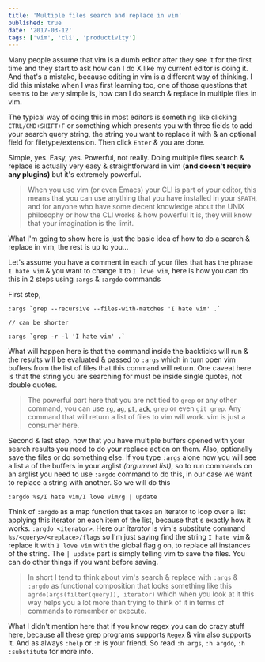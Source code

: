 ```yaml
---
title: 'Multiple files search and replace in vim'
published: true
date: '2017-03-12'
tags: ['vim', 'cli', 'productivity']
---
```


Many people assume that vim is a dumb editor after they see it for the first
time and they start to ask how can I do X like my current editor is doing it.
And that's a mistake, because editing in vim is a different way of thinking. I
did this mistake when I was first learning too, one of those questions that
seems to be very simple is, how can I do search & replace in multiple files in
vim.

The typical way of doing this in most editors is something like clicking
`CTRL/CMD+SHIFT+F` or something which presents you with three fields to add your
search query string, the string you want to replace it with & an optional field
for filetype/extension. Then click `Enter` & you are done.

Simple, yes. Easy, yes. Powerful, not really. Doing multiple files search &
replace is actually very easy & straightforward in vim **(and doesn't require
any plugins)** but it's extremely powerful.

> When you use vim (or even Emacs) your CLI is part of your editor, this means
> that you can use anything that you have installed in your `$PATH`, and for
> anyone who have some decent knowledge about the UNIX philosophy or how the CLI
> works & how powerful it is, they will know that your imagination is the limit.

What I'm going to show here is just the basic idea of how to do a search &
replace in vim, the rest is up to you...

Let's assume you have a comment in each of your files that has the phrase
`I hate vim` & you want to change it to `I love vim`, here is how you can do
this in 2 steps using `:args` & `:argdo` commands

First step,

```text
:args `grep --recursive --files-with-matches 'I hate vim' .`

// can be shorter

:args `grep -r -l 'I hate vim' .`
```

What will happen here is that the command inside the backticks will run & the
results will be evaluated & passed to `:args` which in turn open vim buffers
from the list of files that this command will return. One caveat here is that
the string you are searching for must be inside single quotes, not double
quotes.

> The powerful part here that you are not tied to `grep` or any other command,
> you can use [`rg`](https://github.com/BurntSushi/ripgrep),
> [`ag`](https://github.com/ggreer/the_silver_searcher),
> [`pt`](https://github.com/monochromegane/the_platinum_searcher),
> [`ack`](https://beyondgrep.com/), `grep` or even `git grep`. Any command that
> will return a list of files to vim will work. vim is just a consumer here.

Second & last step, now that you have multiple buffers opened with your search
results you need to do your replace action on them. Also, optionally save the
files or do something else. If you type `:args` alone now you will see a list a
of the buffers in your arglist _(argumnet list)_, so to run commands on an
arglist you need to use `:argdo` command to do this, in our case we want to
replace a string with another. So we will do this

```text
:argdo %s/I hate vim/I love vim/g | update
```

Think of `:argdo` as a map function that takes an iterator to loop over a list
applying this iterator on each item of the list, because that's exactly how it
works. `:argdo <iterator>`. Here our _iterator_ is vim's substitute command
`%s/<query>/<replace>/flags` so I'm just saying find the string `I hate vim` &
replace it with `I love vim` with the global flag `g` on, to replace all
instances of the string. The `| update` part is simply telling vim to save the
files. You can do other things if you want before saving.

> In short I tend to think about vim's search & replace with `:args` & `:argdo`
> as functional composition that looks something like this
> `agrdo(args(filter(query)), iterator)` which when you look at it this way
> helps you a lot more than trying to think of it in terms of commands to
> remember or execute.

What I didn't mention here that if you know regex you can do crazy stuff here,
because all these grep programs supports `Regex` & vim also supports it. And as
always `:help` or `:h` is your friend. So read `:h args`, `:h argdo`,
`:h :substitute` for more info.
